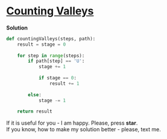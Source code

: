 # [Counting Valleys](https://www.hackerrank.com/challenges/counting-valleys/problem)

**Solution**
<br>
```python
def countingValleys(steps, path):
    result = stage = 0
    
    for step in range(steps):
        if path[step] == 'U':
            stage += 1
            
            if stage == 0:
                result += 1
            
        else:
            stage -= 1
            
    return result
```

If it is useful for you - I am happy. Please, press **star**.
<br>
If you know, how to make my solution better - please, text me.
